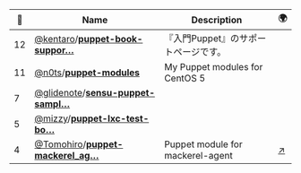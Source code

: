 |:star2: | Name | Description | 🌍|
|---|---|---|---|
|12|[@kentaro](https://github.com/kentaro)/[**puppet-book-suppor…**](https://github.com/kentaro/puppet-book-support)|『入門Puppet』のサポートページです。||
|11|[@n0ts](https://github.com/n0ts)/[**puppet-modules**](https://github.com/n0ts/puppet-modules)|My Puppet modules for CentOS 5||
|7|[@glidenote](https://github.com/glidenote)/[**sensu-puppet-sampl…**](https://github.com/glidenote/sensu-puppet-sample)|||
|5|[@mizzy](https://github.com/mizzy)/[**puppet-lxc-test-bo…**](https://github.com/mizzy/puppet-lxc-test-box)|||
|4|[@Tomohiro](https://github.com/Tomohiro)/[**puppet-mackerel_ag…**](https://github.com/Tomohiro/puppet-mackerel_agent)|Puppet module for mackerel-agent|[:arrow_upper_right:](https://forge.puppetlabs.com/tomohiro/mackerel_agent)|

